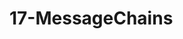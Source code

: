 <!--
 * @Author: your name
 * @Date: 2021-02-06 13:50:42
 * @LastEditTime: 2021-02-06 14:08:15
 * @LastEditors: Please set LastEditors
 * @Description: In User Settings Edit
 * @FilePath: /vuepress-starter/docs/PersonalStyle/Code/BadCodes/17-MessageChains.md
-->
# 17-MessageChains